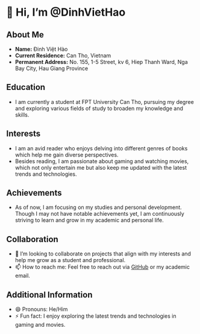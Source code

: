 # 👋 Hi, I’m @DinhVietHao

## About Me
- **Name:** Đinh Việt Hào
- **Current Residence:** Can Tho, Vietnam
- **Permanent Address:** No. 155, 1-5 Street, kv 6, Hiep Thanh Ward, Nga Bay City, Hau Giang Province

## Education
- I am currently a student at FPT University Can Tho, pursuing my degree and exploring various fields of study to broaden my knowledge and skills.

## Interests
- I am an avid reader who enjoys delving into different genres of books which help me gain diverse perspectives.
- Besides reading, I am passionate about gaming and watching movies, which not only entertain me but also keep me updated with the latest trends and technologies.

## Achievements
- As of now, I am focusing on my studies and personal development. Though I may not have notable achievements yet, I am continuously striving to learn and grow in my academic and personal life.

## Collaboration
- 💞️ I’m looking to collaborate on projects that align with my interests and help me grow as a student and professional.
- 📫 How to reach me: Feel free to reach out via [GitHub](https://github.com/DinhVietHao) or my academic email.

## Additional Information
- 😄 Pronouns: He/Him
- ⚡ Fun fact: I enjoy exploring the latest trends and technologies in gaming and movies.

<!---
DinhVietHao/DinhVietHao is a ✨ special ✨ repository because its `README.md` (this file) appears on your GitHub profile.
You can click the Preview link to take a look at your changes.
--->
